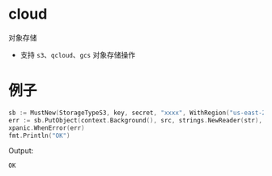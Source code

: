 # cloud

对象存储

- 支持 `s3`、`qcloud`、`gcs` 对象存储操作


# 例子

```go
sb := MustNew(StorageTypeS3, key, secret, "xxxx", WithRegion("us-east-2"))
err := sb.PutObject(context.Background(), src, strings.NewReader(str), len(str))
xpanic.WhenError(err)
fmt.Println("OK")
```

Output:
```text
OK
```